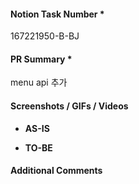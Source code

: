 <!-- Thank you for contributing a pull request! -->
<!-- * are required. -->


#### Notion Task Number *
167221950-B-BJ


#### PR Summary *
menu api 추가


#### Screenshots / GIFs / Videos
<!-- If the PR includes changes, please include screenshots/GIFs/videos for the team and reviewers. -->
- **AS-IS**

- **TO-BE**


#### Additional Comments
<!-- Add any additional information or comments that would be helpful to the team or reviewers. e.g. 기획서 첨부, 레퍼런스 링크 -->

